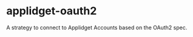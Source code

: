 applidget-oauth2
================

A strategy to connect to Applidget Accounts based on the OAuth2 spec. 
